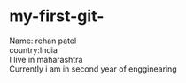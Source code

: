 # my-first-git-
Name: rehan patel
<br>
country:India
<br>
I live in maharashtra
<br>
Currently i am in second year of engginearing 